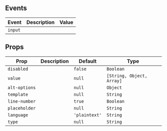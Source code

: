 ## Events

| Event   | Description | Value |
| ------- | ----------- | ----- |
| `input` |             |       |

## Props

| Prop          | Description | Default       | Type                      |
| ------------- | ----------- | ------------- | ------------------------- |
| `disabled`    |             | `false`       | `Boolean`                 |
| `value`       |             | `null`        | `[String, Object, Array]` |
| `alt-options` |             | `null`        | `Object`                  |
| `template`    |             | `null`        | `String`                  |
| `line-number` |             | `true`        | `Boolean`                 |
| `placeholder` |             | `null`        | `String`                  |
| `language`    |             | `'plaintext'` | `String`                  |
| `type`        |             | `null`        | `String`                  |
